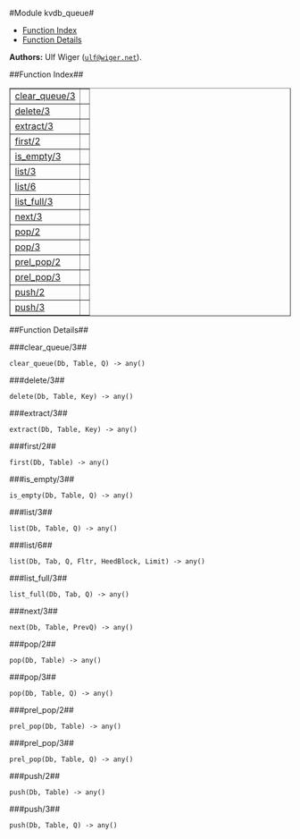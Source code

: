 

#Module kvdb_queue#
* [Function Index](#index)
* [Function Details](#functions)


__Authors:__ Ulf Wiger ([`ulf@wiger.net`](mailto:ulf@wiger.net)).<a name="index"></a>

##Function Index##


<table width="100%" border="1" cellspacing="0" cellpadding="2" summary="function index"><tr><td valign="top"><a href="#clear_queue-3">clear_queue/3</a></td><td></td></tr><tr><td valign="top"><a href="#delete-3">delete/3</a></td><td></td></tr><tr><td valign="top"><a href="#extract-3">extract/3</a></td><td></td></tr><tr><td valign="top"><a href="#first-2">first/2</a></td><td></td></tr><tr><td valign="top"><a href="#is_empty-3">is_empty/3</a></td><td></td></tr><tr><td valign="top"><a href="#list-3">list/3</a></td><td></td></tr><tr><td valign="top"><a href="#list-6">list/6</a></td><td></td></tr><tr><td valign="top"><a href="#list_full-3">list_full/3</a></td><td></td></tr><tr><td valign="top"><a href="#next-3">next/3</a></td><td></td></tr><tr><td valign="top"><a href="#pop-2">pop/2</a></td><td></td></tr><tr><td valign="top"><a href="#pop-3">pop/3</a></td><td></td></tr><tr><td valign="top"><a href="#prel_pop-2">prel_pop/2</a></td><td></td></tr><tr><td valign="top"><a href="#prel_pop-3">prel_pop/3</a></td><td></td></tr><tr><td valign="top"><a href="#push-2">push/2</a></td><td></td></tr><tr><td valign="top"><a href="#push-3">push/3</a></td><td></td></tr></table>


<a name="functions"></a>

##Function Details##

<a name="clear_queue-3"></a>

###clear_queue/3##


`clear_queue(Db, Table, Q) -> any()`

<a name="delete-3"></a>

###delete/3##


`delete(Db, Table, Key) -> any()`

<a name="extract-3"></a>

###extract/3##


`extract(Db, Table, Key) -> any()`

<a name="first-2"></a>

###first/2##


`first(Db, Table) -> any()`

<a name="is_empty-3"></a>

###is_empty/3##


`is_empty(Db, Table, Q) -> any()`

<a name="list-3"></a>

###list/3##


`list(Db, Table, Q) -> any()`

<a name="list-6"></a>

###list/6##


`list(Db, Tab, Q, Fltr, HeedBlock, Limit) -> any()`

<a name="list_full-3"></a>

###list_full/3##


`list_full(Db, Tab, Q) -> any()`

<a name="next-3"></a>

###next/3##


`next(Db, Table, PrevQ) -> any()`

<a name="pop-2"></a>

###pop/2##


`pop(Db, Table) -> any()`

<a name="pop-3"></a>

###pop/3##


`pop(Db, Table, Q) -> any()`

<a name="prel_pop-2"></a>

###prel_pop/2##


`prel_pop(Db, Table) -> any()`

<a name="prel_pop-3"></a>

###prel_pop/3##


`prel_pop(Db, Table, Q) -> any()`

<a name="push-2"></a>

###push/2##


`push(Db, Table) -> any()`

<a name="push-3"></a>

###push/3##


`push(Db, Table, Q) -> any()`

